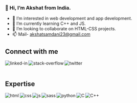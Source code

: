 ### 👋 Hi, I’m Akshat from India.
- 👀 I’m interested in web development and app development.
- 🌱 I’m currently learning C++ and JS.
- 💞️ I’m looking to collaborate on HTML-CSS projects. 
- 📫 Mail- akshatsamdani23@gmail.com
## Connect with me
[<img align="left" alt="linked-in" src="https://img.shields.io/badge/linkedin-%230077B5.svg?&style=for-the-badge&logo=linkedin&logoColor=white" />](https://linkedin.com/in/akshat-samdani)[<img align="left" alt="stack-overflow" src="https://img.shields.io/badge/stack%20overflow-FE7A16?logo=stack-overflow&logoColor=white&style=for-the-badge" />](https://stackoverflow.com/users/16384199/akshat-samdani)[<img align="left" alt="twitter" src="https://img.shields.io/badge/twitter-%231DA1F2.svg?&style=for-the-badge&logo=twitter&logoColor=white" />](https://twitter.com/akshu_samdani)<br>
<br>
## Expertise
<img align="left" alt="html" src="https://img.shields.io/badge/HTML5-E34F26?style=for-the-badge&logo=html5&logoColor=white"/><img align="left" alt="css" src="https://img.shields.io/badge/CSS3-1572B6?style=for-the-badge&logo=css3&logoColor=white" /><img align="left" alt="js" src="https://img.shields.io/badge/JavaScript-F7DF1E?style=for-the-badge&logo=javascript&logoColor=black" /><img align="left" alt="sass" src="https://img.shields.io/badge/Sass-CC6699?style=for-the-badge&logo=sass&logoColor=white" /><img align="left" alt="python" src="https://img.shields.io/badge/Python-14354C?style=for-the-badge&logo=python&logoColor=white" /><img align="left" alt="C" src="https://img.shields.io/badge/C-00599C?style=for-the-badge&logo=c&logoColor=white" /><img align="left" alt="C++" src="https://img.shields.io/badge/C%2B%2B-00599C?style=for-the-badge&logo=c%2B%2B&logoColor=whitee" /><br>
<br>
